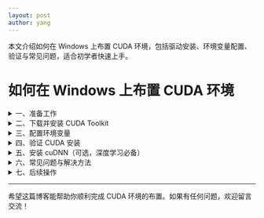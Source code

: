 ```yaml
---
layout: post
author: yang
---
```


本文介绍如何在 Windows 上布置 CUDA 环境，包括驱动安装、环境变量配置、验证与常见问题，适合初学者快速上手。
<!--more-->

# 如何在 Windows 上布置 CUDA 环境

<details>
<summary>一、准备工作</summary>

1. **确认显卡支持 CUDA**  
   首先需要确认你的 NVIDIA 显卡支持 CUDA。可以在[NVIDIA 官方 CUDA 支持列表](https://developer.nvidia.com/cuda-gpus)中查询。

2. **安装合适的驱动**  
   前往[NVIDIA 驱动下载页面](https://www.nvidia.com/Download/index.aspx?lang=cn)下载并安装最新的显卡驱动。

</details>

<details>
<summary>二、下载并安装 CUDA Toolkit</summary>

1. 访问 [NVIDIA CUDA Toolkit 官网](https://developer.nvidia.com/cuda-downloads)。
2. 选择你的操作系统（Windows）、架构（x86_64）、版本（如 Windows 10）、安装包类型（local/exe/network）。
3. 下载后，双击安装包，按照提示完成安装。建议选择"自定义安装"，确保 CUDA、驱动、Nsight、Samples 等组件都被勾选。

</details>

<details>
<summary>三、配置环境变量</summary>

1. 安装完成后，右键"此电脑" → "属性" → "高级系统设置" → "环境变量"。
2. 在"系统变量"中找到 Path，点击"编辑"。
3. 添加 CUDA 的 bin 目录路径（如：`C:\Program Files\NVIDIA GPU Computing Toolkit\CUDA\v12.0\bin`，具体版本号以实际安装为准）。
4. 点击"确定"保存。

</details>

<details>
<summary>四、验证 CUDA 安装</summary>

1. 打开命令提示符（Win+R 输入 cmd）。
2. 输入 `nvcc -V`，如果能正确显示 CUDA 版本号，说明 CUDA 已安装成功。
3. 进入 CUDA 安装目录下的 `extras/demo_suite`，运行 `deviceQuery.exe`，如果显示你的显卡信息，说明 CUDA 环境配置无误。

</details>

<details>
<summary>五、安装 cuDNN（可选，深度学习必备）</summary>

1. 前往 [NVIDIA cuDNN 官网](https://developer.nvidia.com/cudnn) 下载与你 CUDA 版本对应的 cuDNN。
2. 解压后，将 `bin`、`include`、`lib` 文件夹中的内容复制到 CUDA 对应目录下（覆盖即可）。

</details>

<details>
<summary>六、常见问题与解决方法</summary>

- **找不到 nvcc 命令**：请检查环境变量 Path 是否正确添加了 CUDA 的 bin 目录。
- **驱动不兼容**：请确保显卡驱动和 CUDA 版本兼容，建议优先升级显卡驱动。
- **cuDNN 版本不匹配**：cuDNN 需与 CUDA 版本严格对应，否则深度学习框架可能无法调用 GPU。

</details>

<details>
<summary>七、后续操作</summary>

完成 CUDA 环境配置后，你可以安装如 TensorFlow、PyTorch 等深度学习框架，体验 GPU 加速带来的高效计算。

</details>

---

希望这篇博客能帮助你顺利完成 CUDA 环境的布置。如果有任何问题，欢迎留言交流！ 